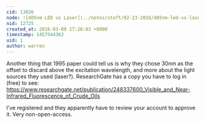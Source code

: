 ```yaml
---
cid: 13826
node: ![405nm LED vs Laser](../notes/stoft/02-23-2016/405nm-led-vs-laser)
nid: 12725
created_at: 2016-03-09 17:26:02 +0000
timestamp: 1457544362
uid: 1
author: warren
---
```


Another thing that 1995 paper could tell us is why they chose 30nm as the offset to discard above the excitation wavelength, and more about the light sources they used (laser?). ResearchGate has a copy you have to log in (free) to see: https://www.researchgate.net/publication/248337600_Visible_and_Near-Infrared_Fluorescence_of_Crude_Oils

I've registered and they apparently have to review your account to approve it. Very non-open-access.
